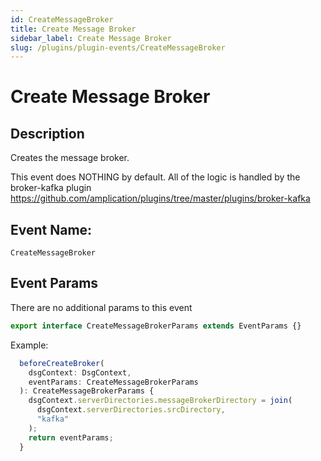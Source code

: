 ```yaml
---
id: CreateMessageBroker
title: Create Message Broker
sidebar_label: Create Message Broker
slug: /plugins/plugin-events/CreateMessageBroker
---
```


# Create Message Broker

## Description

Creates the message broker. 

This event does NOTHING by default. All of the logic is handled by the broker-kafka plugin https://github.com/amplication/plugins/tree/master/plugins/broker-kafka

## Event Name:
`CreateMessageBroker`

## Event Params
There are no additional params to this event

```ts
export interface CreateMessageBrokerParams extends EventParams {}
```

Example:
```ts
  beforeCreateBroker(
    dsgContext: DsgContext,
    eventParams: CreateMessageBrokerParams
  ): CreateMessageBrokerParams {
    dsgContext.serverDirectories.messageBrokerDirectory = join(
      dsgContext.serverDirectories.srcDirectory,
      "kafka"
    );
    return eventParams;
  }
```

